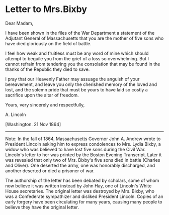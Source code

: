 # Letter to Mrs.Bixby

Dear Madam,

I have been shown in the files of the War Department a statement of the Adjutant General of Massachusetts that you are the mother of five sons who have died gloriously on the field of battle.

I feel how weak and fruitless must be any word of mine which should attempt to beguile you from the grief of a loss so overwhelming. But I cannot refrain from tendering you the consolation that may be found in the thanks of the Republic they died to save.

I pray that our Heavenly Father may assuage the anguish of your bereavement, and leave you only the cherished memory of the loved and lost, and the solemn pride that must be yours to have laid so costly a sacrifice upon the altar of freedom.

Yours, very sincerely and respectfully,

A. Lincoln

[Washington. 21 Nov 1864]

------------------------------------------------------------------------------------------------------------------------

Note: In the fall of 1864, Massachusetts Governor John A. Andrew wrote to President Lincoln asking him to express condolences to Mrs. Lydia Bixby, a widow who was believed to have lost five sons during the Civil War. Lincoln's letter to her was printed by the Boston Evening Transcript. Later it was revealed that only two of Mrs. Bixby's five sons died in battle (Charles and Oliver). One deserted the army, one was honorably discharged, and another deserted or died a prisoner of war.

The authorship of the letter has been debated by scholars, some of whom now believe it was written instead by John Hay, one of Lincoln's White House secretaries. The original letter was destroyed by Mrs. Bixby, who was a Confederate sympathizer and disliked President Lincoln. Copies of an early forgery have been circulating for many years, causing many people to believe they have the original letter.
